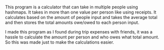 This program is a calculator that can take in multiple people using hashmaps. It takes in more than one value per person like using receipts. 
It calculates based on the amount of people input and takes the average total and then stores the total amounts owe/owed to each person input.

I made this program as I found during trip expenses with friends, it was a hassle to calculate the amount per person and who owes what total amount.
So this was made just to make the calculations easier.
